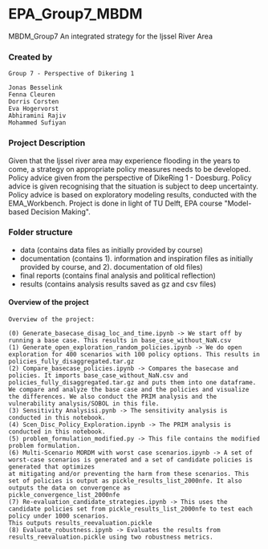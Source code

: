 # EPA_Group7_MBDM
MBDM_Group7
An integrated strategy for the Ijssel River Area 


### Created by
```
Group 7 - Perspective of Dikering 1

Jonas Besselink
Fenna Cleuren
Dorris Corsten
Eva Hogervorst 
Abhiramini Rajiv
Mohammed Sufiyan
```

### Project Description
Given that the Ijssel river area may experience flooding in the years to come, a strategy on appropriate policy measures needs to be developed. 
Policy advice given from the perspective of DikeRing 1 - Doesburg. 
Policy advice  is given recognising that the situation is subject to deep uncertainty.
Policy advice is based on exploratory modeling results, conducted with the EMA_Workbench. 
Project is done in light of TU Delft, EPA course "Model-based Decision Making".

### Folder structure

- data (contains data files as initially provided by course) 
- documentation (contains 1). information and inspiration files as initially provided by course, and 2). documentation of old files)
- final reports (contains final analysis and political reflection) 
- results (contains analysis results saved as gz and csv files)

#### Overview of the project

```
Overview of the project:

(0) Generate_basecase_disag_loc_and_time.ipynb -> We start off by running a base case. This results in base_case_without_NaN.csv
(1) Generate_open_exploration_random_policies.ipynb -> We do open exploration for 400 scenarios with 100 policy options. This results in policies_fully_disaggregated.tar.gz
(2) Compare_basecase_policies.ipynb -> Compares the basecase and policies. It imports base_case_without_NaN.csv and policies_fully_disaggregated.tar.gz and puts them into one dataframe. 
We compare and analyze the base case and the policies and visualize the differences. We also conduct the PRIM analysis and the vulnerability analysis/SOBOL in this file.
(3) Sensitivity Analysisi.pynb -> The sensitivity analysis is conducted in this notebook.
(4) Scen_Disc_Policy_Exploration.ipynb -> The PRIM analysis is conducted in this notebook. 
(5) problem_formulation_modified.py -> This file contains the modified problem formulation.
(6) Multi-Scenario MORDM with worst case scenarios.ipynb -> A set of worst-case scenarios is generated and a set of candidate policies is generated that optimizes 
at mitigating and/or preventing the harm from these scenarios. This set of policies is output as pickle_results_list_2000nfe. It also outputs the data on convergence as 
pickle_convergence_list_2000nfe
(7) Re-evaluation_candidate_strategies.ipynb -> This uses the candidate policies set from pickle_results_list_2000nfe to test each policy under 1000 scenarios. 
This outputs results_reevaluation.pickle
(8) Evaluate_robustness.ipynb -> Evaluates the results from results_reevaluation.pickle using two robustness metrics.
```
